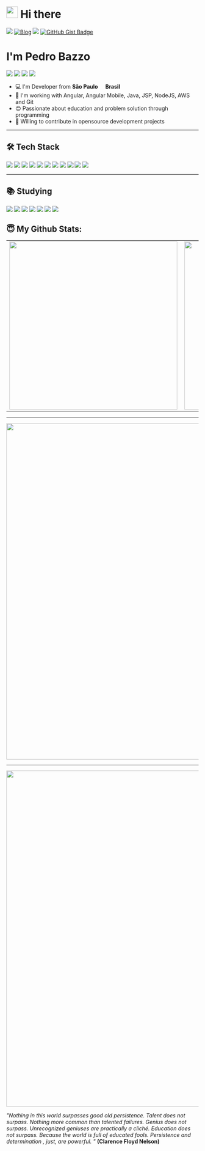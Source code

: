<h1><img src="https://emojis.slackmojis.com/emojis/images/1531849430/4246/blob-sunglasses.gif?1531849430" width="30"/> Hi there</h1>

<p align="center">
  
  <a href="http://pedropbazzo.com.br"><img src="https://img.shields.io/badge/pedropbazzo-brightgreen"></a>
  [![Blog](https://img.shields.io/badge/Blog-black)](https://pedropbazzo.blog)
  <a href="https://pedropbazzo.github.io/online-cv/"><img src="https://img.shields.io/badge/My%20online%20curriculum-0077B5.svg"></a>
  [![GitHub Gist Badge](https://img.shields.io/badge/GitHub_Gist-black)](https://gist.github.com/pedropbazzo)
  </p>

<h1>I'm Pedro Bazzo</h1>

<a href="https://www.linkedin.com/in/pedropbazzo/"><img src="https://img.shields.io/badge/linkedin-0077B5.svg?style=for-the-badge&logo=linkedin&logoColor=white"></a>
<a href="https://www.instagram.com/pedropbazzo/"><img src="https://img.shields.io/badge/instagram-E4405F.svg?style=for-the-badge&logo=instagram&logoColor=white"></a>
<a href="mailto:developerpedropbazzo@gmail.com"><img src="https://img.shields.io/badge/e‑mail-D14836.svg?style=for-the-badge&logo=GMail&logoColor=white"></a>
<a href="https://www.npmjs.com/~pedropbazzo"><img src="https://img.shields.io/badge/npm-black.svg?style=for-the-badge&logo=npm&logoColor=black"></a>
<ul>
  <li>💻 I'm Developer from <b>São Paulo <img src="https://image.flaticon.com/icons/svg/197/197386.svg" width="13"/> Brasil</b></li>
  <li>💾 I'm working with Angular, Angular Mobile, Java, JSP, NodeJS, AWS and Git</li>
  <li>😍 Passionate about education and problem solution through programming</li>
  <li>🤝 Willing to contribute in opensource development projects</li>
</ul>

---

## 🛠 Tech Stack

<p>
  <img src="https://img.shields.io/badge/javascript%20-%23323330.svg?&style=for-the-badge&logo=javascript&logoColor=%23F7DF1E"/>
  <img src="https://img.shields.io/badge/typescript%20-%23007ACC.svg?&style=for-the-badge&logo=typescript&logoColor=white"/>
  <img src="https://img.shields.io/badge/angular%20-FF0000.svg?&style=for-the-badge&logo=angular&logoColor=white"/>
  <img src="https://img.shields.io/badge/react%20-%2320232a.svg?&style=for-the-badge&logo=react&logoColor=%2361DAFB"/>
  <img src="https://img.shields.io/badge/react_native%20-%2320232a.svg?&style=for-the-badge&logo=react&logoColor=%2361DAFB"/>
  <img src="https://img.shields.io/badge/node.js%20-%2343853D.svg?&style=for-the-badge&logo=node.js&logoColor=white"/>
  <img src="https://img.shields.io/badge/git%20-%23F05033.svg?&style=for-the-badge&logo=git&logoColor=white"/>
  <img src="https://img.shields.io/badge/github%20-%23121011.svg?&style=for-the-badge&logo=github&logoColor=white"/>
  <img src="https://img.shields.io/badge/php%20-6A5ACD.svg?&style=for-the-badge&logo=php&logoColor=white"/>
  <img src="https://img.shields.io/badge/java%20-FF0000.svg?&style=for-the-badge&logo=java&logoColor=white"/>
  <img src="https://img.shields.io/badge/python%20-314690.svg?&style=for-the-badge&logo=python&logoColor=white"/>
</p>

---

## 📚 Studying

<p>
<img src="https://img.shields.io/badge/elixir%20-314690.svg?&style=for-the-badge&logo=elixir&logoColor=white"/>
<img src="https://img.shields.io/badge/ruby%20-FF0000.svg?&style=for-the-badge&logo=ruby&logoColor=white"/>
<img src="https://img.shields.io/badge/go%20-87CEFA.svg?&style=for-the-badge&logo=go&logoColor=white"/>
<img src="https://img.shields.io/badge/kotlin%20-bf40bf.svg?&style=for-the-badge&logo=kotlin&logoColor=white"/>
<img src="https://img.shields.io/badge/swift%20-e68a19.svg?&style=for-the-badge&logo=swift&logoColor=white"/>
<img src="https://img.shields.io/badge/android-greem.svg?&style=for-the-badge&logo=android&logoColor=white"/>
<img src="https://img.shields.io/badge/electron%20-808080.svg?&style=for-the-badge&logo=electron&logoColor=white"/>
</p>

## 😇 My Github Stats:

<center>
<table>
  <tr>
      <td><img width="440px" align="left" src="https://github-readme-stats.vercel.app/api?username=pedropbazzo&show_icons=true&theme=dracula&line_height=27" /></td>
     </td>
      <td><img width="440px" align="left" src="https://github-readme-stats.vercel.app/api/top-langs/?username=pedropbazzo&show_icons=true&theme=dracula&line_height=27"  /></td>
  </tr>  
</table>
</center>

  ---
  <img width="880px" align="center" src="https://github-readme-streak-stats.herokuapp.com/?user=pedropbazzo&&theme=dracula"/>
  
  ---
  
  <img width="880px" align="center" src="https://activity-graph.herokuapp.com/graph?username=pedropbazzo&theme=dracula"/>


*"Nothing in this world surpasses good old persistence. Talent does not surpass. Nothing more common than talented failures. Genius does not surpass. Unrecognized geniuses are practically a cliché. Education does not surpass. Because the world is full of educated fools. Persistence and determination , just, are powerful. "* **(Clarence Floyd Nelson)**
